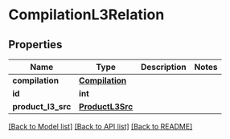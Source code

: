 # CompilationL3Relation

## Properties
Name | Type | Description | Notes
------------ | ------------- | ------------- | -------------
**compilation** | [**Compilation**](Compilation.md) |  | 
**id** | **int** |  | 
**product_l3_src** | [**ProductL3Src**](ProductL3Src.md) |  | 

[[Back to Model list]](../README.md#documentation-for-models) [[Back to API list]](../README.md#documentation-for-api-endpoints) [[Back to README]](../README.md)


